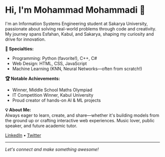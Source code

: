 # Hi, I'm Mohammad Mohammadi 👋

I'm an Information Systems Engineering student at Sakarya University, passionate about solving real-world problems through code and creativity. My journey spans Esfahan, Kabul, and Sakarya, shaping my curiosity and drive for innovation.

**🔹 Specialties:**  
- Programming: Python (favorite!), C++, C#  
- Web Design: HTML, CSS, JavaScript  
- Machine Learning (KNN, Neural Networks—often from scratch!)

**🏆 Notable Achievements:**  
- Winner, Middle School Maths Olympiad  
- IT Competition Winner, Kabul University  
- Proud creator of hands-on AI & ML projects

**💡 About Me:**  
Always eager to learn, create, and share—whether it's building models from the ground up or crafting interactive web experiences. Music lover, public speaker, and future academic tutor.

[LinkedIn](https://www.linkedin.com/in/mohammad-mohammadi-42673021a) • [Twitter](https://x.com/Mohamma04287387)

---
*Let's connect and make something awesome!*
